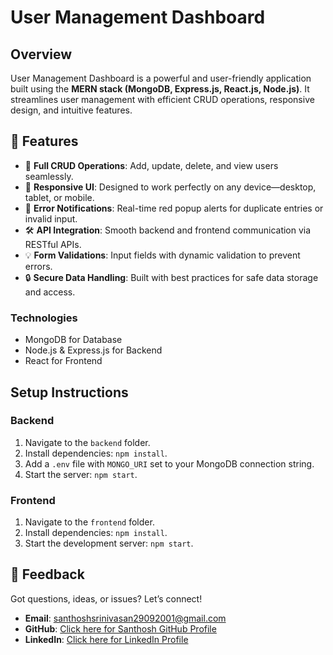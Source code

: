 # User Management Dashboard

## Overview
User Management Dashboard is a powerful and user-friendly application built using the **MERN stack (MongoDB, Express.js, React.js, Node.js)**. It streamlines user management with efficient CRUD operations, responsive design, and intuitive features.

## 🌟 Features

- 🔄 **Full CRUD Operations**: Add, update, delete, and view users seamlessly.
- 🎨 **Responsive UI**: Designed to work perfectly on any device—desktop, tablet, or mobile.
- 🔔 **Error Notifications**: Real-time red popup alerts for duplicate entries or invalid input.
- 🛠️ **API Integration**: Smooth backend and frontend communication via RESTful APIs.
- 💡 **Form Validations**: Input fields with dynamic validation to prevent errors.
- 🔒 **Secure Data Handling**: Built with best practices for safe data storage and access.

### Technologies
- MongoDB for Database
- Node.js & Express.js for Backend
- React for Frontend

## Setup Instructions

### Backend
1. Navigate to the `backend` folder.
2. Install dependencies: `npm install`.
3. Add a `.env` file with `MONGO_URI` set to your MongoDB connection string.
4. Start the server: `npm start`.

### Frontend
1. Navigate to the `frontend` folder.
2. Install dependencies: `npm install`.
3. Start the development server: `npm start`.

## 💬 Feedback

Got questions, ideas, or issues? Let’s connect!

- **Email**: [santhoshsrinivasan29092001@gmail.com](mailto:santhoshsrinivasan29092001@gmail.com)
- **GitHub**: [Click here for Santhosh GitHub Profile](https://github.com/SanthoshS50)
- **LinkedIn**: [Click here for LinkedIn Profile](https://www.linkedin.com/in/santhosh29092001)
